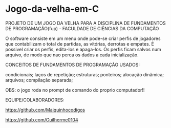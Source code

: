# Jogo-da-velha-em-C

PROJETO DE UM JOGO DA VELHA PARA A DISCIPLINA DE FUNDAMENTOS DE PROGRAMAÇÃO(fup) - FACULDADE DE CIÊNCIAS DA COMPUTAÇÃO

O software consiste em um menu onde pode-se criar perfis de jogadores que contabilizam o total de partidas, as vitórias, derrotas e empates. É possivel criar os perfis,
edita-los e apaga-los. Os perfis ficam salvos num arquivo, de modo que nao perca os dados a cada inicialização.

CONCEITOS DE FUNDAMENTOS DE PROGRAMAÇÃO USADOS:

condicionais;
laços de repetição;
estruturas;
ponteiros;
alocação dinâmica;
arquivos;
compilação separada;

OBS: o jogo roda no prompt de comando do proprio computador!!

EQUIPE/COLABORADORES:

https://github.com/Maiquinhocodigos

https://github.com/Guilherme0104

